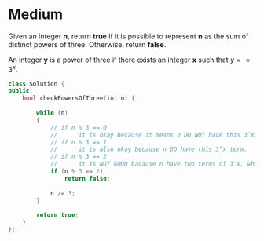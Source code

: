 # Medium

Given an integer **n**, return **true** if it is possible to represent **n** as the sum of distinct powers of three. Otherwise, return **false**.

An integer **y** is a power of three if there exists an integer **x** such that $y == 3^x$.

```cpp
class Solution {
public:
    bool checkPowersOfThree(int n) {
        
        while (n)
        {
            // if n % 3 == 0
            //      it is okay because it means n DO NOT have this 3^x term.
            // if n % 3 == 1
            //      it is also okay because n DO have this 3^x term.
            // if n % 3 == 2
            //      it is NOT GOOD bacause n have two terms of 3^x, which is false according to the description.
            if (n % 3 == 2)
                return false;
            
            n /= 3;
        }
        
        return true;
    }
};
```
